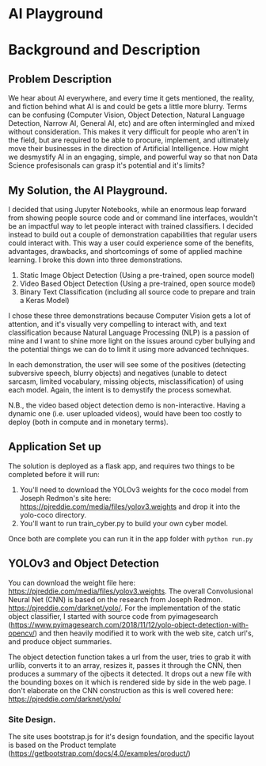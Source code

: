 # AI Playground

# Background and Description

## Problem Description

We hear about AI everywhere, and every time it gets mentioned, the reality, and fiction behind what AI is and could be gets a little more blurry. Terms can be confusing (Computer Vision, Object Detection, Natural Language Detection, Narrow AI, General AI, etc) and are often intermingled and mixed without consideration. This makes it very difficult for people who aren't in the field, but are required to be able to procure, implement, and ultimately move their businesses in the direction of Artificial Intelligence. How might we desmystify AI in an engaging, simple, and powerful way so that non Data Science profesisonals can grasp it's potential and it's limits?

## My Solution, the AI Playground.

I decided that using Jupyter Notebooks, while an enormous leap forward from showing people source code and or command line interfaces, wouldn't be an impactful way to let people interact with trained classifiers. I decided instead to build out a couple of demonstration capabilities that regular users could interact with. This way a user could experience some of the benefits, advantages, drawbacks, and shortcomings of some of applied machine learning. I broke this down into three demonstrations.

1. Static Image Object Detection (Using a pre-trained, open source model)
2. Video Based Object Detection (Using a pre-trained, open source model)
3. Binary Text Classification (including all source code to prepare and train a Keras Model)

I chose these three demonstrations because Computer Vision gets a lot of attention, and it's visually very compelling to interact with, and text classification because Natural Language Processing (NLP) is a passion of mine and I want to shine more light on the issues around cyber bullying and the potential things we can do to limit it using more advanced techniques. 

In each demonstration, the user will see some of the positives (detecting subversive speech, blurry objects) and negatives (unable to detect sarcasm, limited vocabulary, missing objects, misclassification) of using each model. Again, the intent is to demystify the process somewhat.

N.B., the video based object detection demo is non-interactive. Having a dynamic one (i.e. user uploaded videos), would have been too costly to deploy (both in compute and in monetary terms).

## Application Set up

The solution is deployed as a flask app, and requires two things to be completed before it will run:

1. You'll need to download the YOLOv3 weights for the coco model from Joseph Redmon's site here: https://pjreddie.com/media/files/yolov3.weights and drop it into the yolo-coco directory.
2. You'll want to run train_cyber.py to build your own cyber model.

Once both are complete you can run it in the app folder with `python run.py`

## YOLOv3 and Object Detection

You can download the weight file here: https://pjreddie.com/media/files/yolov3.weights. The overall Convolusional Neural Net (CNN) is based on the research from Joseph Redmon. https://pjreddie.com/darknet/yolo/. For the implementation of the static object classifier, I started with source code from pyimagesearch (https://www.pyimagesearch.com/2018/11/12/yolo-object-detection-with-opencv/) and then heavily modified it to work with the web site, catch url's, and produce object summaries.

The object detection function takes a url from the user, tries to grab it with urllib, converts it to an array, resizes it, passes it through the CNN, then produces a summary of the ojbects it detected. It drops out a new file with the bounding boxes on it which is rendered side by side in the web page. I don't elaborate on the CNN construction as this is well covered here: https://pjreddie.com/darknet/yolo/


### Site Design.

The site uses bootstrap.js for it's design foundation, and the specific layout is based on the Product template (https://getbootstrap.com/docs/4.0/examples/product/)

